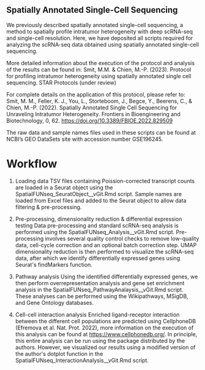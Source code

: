 ## Spatially Annotated Single-Cell Sequencing
We previously described spatially annotated single-cell sequencing, a method to spatially profile intratumor heterogeneity with deep scRNA-seq and single-cell resolution. Here, we have deposited all scripts required for analyzing the scRNA-seq data obtained using spatially annotated single-cell sequencing. 

More detailed information about the execution of the protocol and analysis of the results can be found in:
Smit, M.M. & Chien, M.-P. (2023). Protocol for profiling intratumor heterogeneity using spatially annotated single  cell sequencing. STAR Protocols (under review)

For complete details on the application of this protocol, please refer to: 
Smit, M. M., Feller, K. J., You, L., Storteboom, J., Begce, Y., Beerens, C., & Chien, M.-P. (2022). Spatially Annotated Single Cell Sequencing for Unraveling Intratumor Heterogeneity. Frontiers in Bioengineering and Biotechnology, 0, 62. https://doi.org/10.3389/FBIOE.2022.829509

The raw data and sample names files used in these scripts can be found at NCBI’s GEO DataSets site with accession number GSE196245.

# Workflow
1. Loading data
TSV files containing Poission-corrected transcript counts are loaded in a Seurat object using the SpatialFUNseq_SeuratObject__vGit.Rmd script. Sample names are loaded from Excel files and added to the Seurat object to allow data filtering & pre-processing. 

2. Pre-processing, dimensionality reduction & differential expression testing
Data pre-processing and standard scRNA-seq analysis is performed using the SpatialFUNseq_Analysis__vGit.Rmd script. Pre-processing involves several quality control checks to remove low-quality data, cell-cycle correction and an optional batch correction step. UMAP dimensionality reduction is then performed to visualize the scRNA-seq data, after which we identify differentially expressed genes using Seurat's findMarkers function. 

3. Pathway analysis
Using the identified differentially expressed genes, we then perform overrepresentation analysis and gene set enrichment analysis in the SpatialFUNseq_PathwayAnalaysis__vGit.Rmd script. These analyses can be performed using the Wikipathways, MSigDB, and Gene Ontology databases. 

4. Cell-cell interaction analysis
Enriched ligand-receptor interaction between the different cell populations are predicted using CellphoneDB (Efremova et al. Nat. Prot. 2022), more information on the execution of this analysis can be found at https://www.cellphonedb.org/. In principle, this entire analysis can be run using the package distributed by the authors. However, we visualized our results using a modified version of the author's dotplot function in the SpatialFUNseq_InteractionAnalysis__vGit.Rmd script. 
